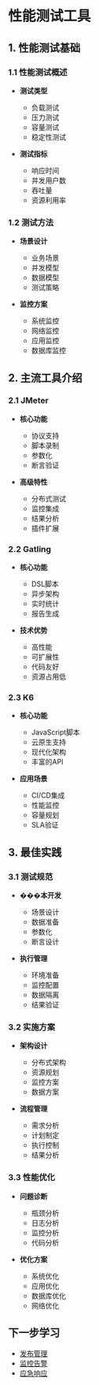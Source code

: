 # 性能测试工具

## 1. 性能测试基础

### 1.1 性能测试概述
- **测试类型**
  - 负载测试
  - 压力测试
  - 容量测试
  - 稳定性测试

- **测试指标**
  - 响应时间
  - 并发用户数
  - 吞吐量
  - 资源利用率

### 1.2 测试方法
- **场景设计**
  - 业务场景
  - 并发模型
  - 数据模型
  - 测试策略

- **监控方案**
  - 系统监控
  - 网络监控
  - 应用监控
  - 数据库监控

## 2. 主流工具介绍

### 2.1 JMeter
- **核心功能**
  - 协议支持
  - 脚本录制
  - 参数化
  - 断言验证

- **高级特性**
  - 分布式测试
  - 监控集成
  - 结果分析
  - 插件扩展

### 2.2 Gatling
- **核心功能**
  - DSL脚本
  - 异步架构
  - 实时统计
  - 报告生成

- **技术优势**
  - 高性能
  - 可扩展性
  - 代码友好
  - 资源占用低

### 2.3 K6
- **核心功能**
  - JavaScript脚本
  - 云原生支持
  - 现代化架构
  - 丰富的API

- **应用场景**
  - CI/CD集成
  - 性能监控
  - 容量规划
  - SLA验证

## 3. 最佳实践

### 3.1 测试规范
- **���本开发**
  - 场景设计
  - 数据准备
  - 参数化
  - 断言设计

- **执行管理**
  - 环境准备
  - 监控配置
  - 数据隔离
  - 结果验证

### 3.2 实施方案
- **架构设计**
  - 分布式架构
  - 资源规划
  - 监控方案
  - 数据方案

- **流程管理**
  - 需求分析
  - 计划制定
  - 执行控制
  - 结果分析

### 3.3 性能优化
- **问题诊断**
  - 瓶颈分析
  - 日志分析
  - 监控分析
  - 代码分析

- **优化方案**
  - 系统优化
  - 应用优化
  - 数据库优化
  - 网络优化

## 下一步学习

- [发布管理](../release/README.md)
- [监控告警](../monitoring/README.md)
- [应急响应](../incident/README.md) 